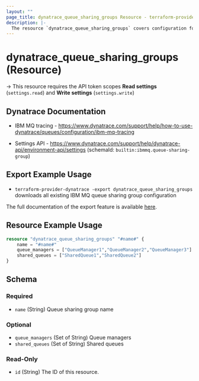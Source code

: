 ```yaml
---
layout: ""
page_title: dynatrace_queue_sharing_groups Resource - terraform-provider-dynatrace"
description: |-
  The resource `dynatrace_queue_sharing_groups` covers configuration for IBM MQ queue sharing groups
---
```


# dynatrace_queue_sharing_groups (Resource)

-> This resource requires the API token scopes **Read settings** (`settings.read`) and **Write settings** (`settings.write`)

## Dynatrace Documentation

- IBM MQ tracing - https://www.dynatrace.com/support/help/how-to-use-dynatrace/queues/configuration/ibm-mq-tracing

- Settings API - https://www.dynatrace.com/support/help/dynatrace-api/environment-api/settings (schemaId: `builtin:ibmmq.queue-sharing-group`)

## Export Example Usage

- `terraform-provider-dynatrace -export dynatrace_queue_sharing_groups` downloads all existing IBM MQ queue sharing group configuration

The full documentation of the export feature is available [here](https://registry.terraform.io/providers/dynatrace-oss/dynatrace/latest/docs/guides/export-v2).

## Resource Example Usage

```terraform
resource "dynatrace_queue_sharing_groups" "#name#" {
    name = "#name#"
    queue_managers = ["QueueManager1","QueueManager2","QueueManager3"]
    shared_queues = ["SharedQueue1","SharedQueue2"]
}
```

<!-- schema generated by tfplugindocs -->
## Schema

### Required

- `name` (String) Queue sharing group name

### Optional

- `queue_managers` (Set of String) Queue managers
- `shared_queues` (Set of String) Shared queues

### Read-Only

- `id` (String) The ID of this resource.
 